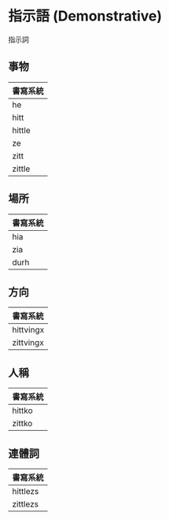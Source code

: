 # 指示語 \(Demonstrative\)

指示詞

## 事物

| 書寫系統 |
| :--- |
| he |
| hitt |
| hittle |
| ze |
| zitt |
| zittle |

## 場所

| 書寫系統 |
| :--- |
| hia |
| zia |
| durh |

## 方向

| 書寫系統 |
| :--- |
| hittvingx |
| zittvingx |

## 人稱

| 書寫系統 |
| :--- |
| hittko |
| zittko |

## 連體詞

| 書寫系統 |
| :--- |
| hittlezs |
| zittlezs |


